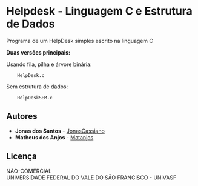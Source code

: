 ﻿# Helpdesk - Linguagem C e Estrutura de Dados

Programa de um HelpDesk simples escrito na linguagem C

**Duas versões principais:**

Usando fila, pilha e árvore binária:
```
    HelpDesk.c
```

Sem estrutura de dados:
```
    HelpDeskSEM.c
```

## Autores

* **Jonas dos Santos** - [JonasCassiano](https://github.com/jonascsantos)
* **Matheus dos Anjos** - [Matanjos](https://github.com/matanjos)

## Licença

NÃO-COMERCIAL  
UNIVERSIDADE FEDERAL DO VALE DO SÃO FRANCISCO - UNIVASF
